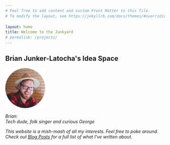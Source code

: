 ```yaml
---
# Feel free to add content and custom Front Matter to this file.
# To modify the layout, see https://jekyllrb.com/docs/themes/#overriding-theme-defaults

layout: home
title: Welcome to the Junkyard
# permalink: /projects/
---
```

## Brian Junker-Latocha's Idea Space

<img src="/assets/images/spainCircle.png" alt="BrianInHat" width="25%">

*Brian:  
Tech dude, folk singer and curious George*

*This website is a mish-mash of all my interests. Feel free to poke around. Check out [Blog Posts](/posts) for a full list of what I've written about.*
